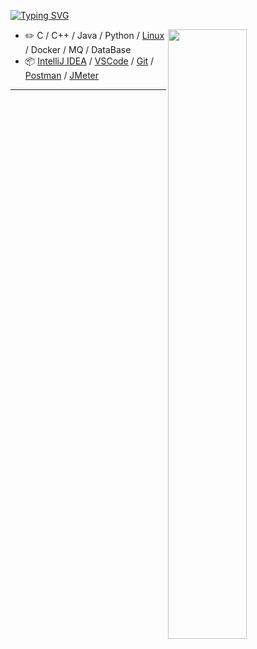 [![Typing SVG](https://readme-typing-svg.demolab.com?font=Fira+Code&pause=1000&random=false&width=435&lines=%F0%9F%91%8B+Hi%2C+I%E2%80%99m+mir-xiong)](https://git.io/typing-svg)

<picture>
    <source media="(prefers-color-scheme: dark)" srcset="https://github-readme-stats-ouuan.vercel.app/api?username=mir-xiong&theme=dark&show_icons=true">
    <img align="right" width="50%" src="https://github-readme-stats-ouuan.vercel.app/api?username=mir-xiong&show_icons=true">
</picture>

-   :pencil2: C / C++ / Java / Python / [Linux](https://wangchujiang.com/linux-command/) / Docker / MQ / DataBase
-   :package: [IntelliJ IDEA](https://www.jetbrains.com/idea/) / [VSCode](https://code.visualstudio.com/) / [Git](https://git-scm.com/) / [Postman](https://www.postman.com/) / [JMeter](https://jmeter.apache.org/)

---
